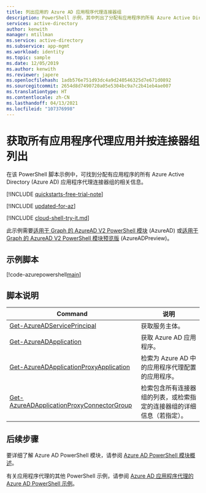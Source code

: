 ```yaml
---
title: 列出应用的 Azure AD 应用程序代理连接器组
description: PowerShell 示例，其中列出了分配有应用程序的所有 Azure Active Directory (Azure AD) 应用程序代理连接器组。
services: active-directory
author: kenwith
manager: mtillman
ms.service: active-directory
ms.subservice: app-mgmt
ms.workload: identity
ms.topic: sample
ms.date: 12/05/2019
ms.author: kenwith
ms.reviewer: japere
ms.openlocfilehash: 1adb576e751d93dc4a9d240546325d7e671d0892
ms.sourcegitcommit: 2654d8d7490720a05e5304bc9a7c2b41eb4ae007
ms.translationtype: HT
ms.contentlocale: zh-CN
ms.lasthandoff: 04/13/2021
ms.locfileid: "107376998"
---
```

# <a name="get-all-application-proxy-apps-and-list-by-connector-group"></a>获取所有应用程序代理应用并按连接器组列出

在该 PowerShell 脚本示例中，可找到分配有应用程序的所有 Azure Active Directory (Azure AD) 应用程序代理连接器组的相关信息。

[!INCLUDE [quickstarts-free-trial-note](../../../../includes/quickstarts-free-trial-note.md)]

[!INCLUDE [updated-for-az](../../../../includes/updated-for-az.md)]

[!INCLUDE [cloud-shell-try-it.md](../../../../includes/cloud-shell-try-it.md)]

此示例需要[适用于 Graph 的 AzureAD V2 PowerShell 模块](/powershell/azure/active-directory/install-adv2) (AzureAD) 或[适用于 Graph 的 AzureAD V2 PowerShell 模块预览版](/powershell/azure/active-directory/install-adv2?view=azureadps-2.0-preview&preserve-view=true) (AzureADPreview)。

## <a name="sample-script"></a>示例脚本

[!code-azurepowershell[main](~/powershell_scripts/application-proxy/get-all-appproxy-apps-by-connectorgroup.ps1 "Get all Application Proxy Connector groups with the assigned applications")]

## <a name="script-explanation"></a>脚本说明

| Command | 说明 |
|---|---|
|[Get-AzureADServicePrincipal](/powershell/module/azuread/get-azureadserviceprincipal) | 获取服务主体。 |
|[Get-AzureADApplication](/powershell/module/azuread/get-azureadapplication) | 获取 Azure AD 应用程序。 |
|[Get-AzureADApplicationProxyApplication](/powershell/module/azuread/get-azureadapplicationproxyapplication) | 检索为 Azure AD 中的应用程序代理配置的应用程序。 |
| [Get-AzureADApplicationProxyConnectorGroup](/powershell/module/azuread/get-azureadapplicationproxyconnectorgroup) | 检索包含所有连接器组的列表，或检索指定的连接器组的详细信息（若指定）。 |


## <a name="next-steps"></a>后续步骤

要详细了解 Azure AD PowerShell 模块，请参阅 [Azure AD PowerShell 模块概述](/powershell/azure/active-directory/overview)。

有关应用程序代理的其他 PowerShell 示例，请参阅 [Azure AD 应用程序代理的 Azure AD PowerShell 示例](../application-proxy-powershell-samples.md)。
